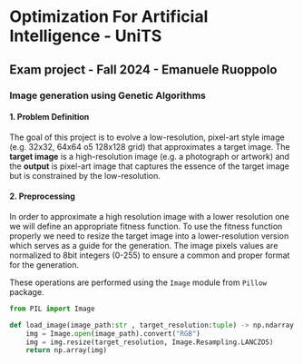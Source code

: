 # Optimization For Artificial Intelligence - UniTS
## Exam project - Fall 2024 - Emanuele Ruoppolo

### Image generation using Genetic Algorithms
#### **1. Problem Definition**
The goal of this project is to evolve a low-resolution, pixel-art style image (e.g. 32x32, 64x64 o5 128x128 grid) that approximates a target image. The **target image** is a high-resolution image (e.g. a photograph or artwork) and the **output** is pixel-art image that captures the essence of the target image but is constrained by the low-resolution.
#### **2. Preprocessing**
In order to approximate a high resolution image with a lower resolution one we will define an appropriate fitness function. To use the fitness function properly we need to resize the target image into a lower-resolution version which serves as a guide for the generation. The image pixels values are normalized to 8bit integers (0-255) to ensure a common and proper format for the generation.

These operations are performed using the `Image` module from `Pillow` package.

``` python
from PIL import Image

def load_image(image_path:str , target_resolution:tuple) -> np.ndarray:
    img = Image.open(image_path).convert("RGB")
    img = img.resize(target_resolution, Image.Resampling.LANCZOS)
    return np.array(img)

```

